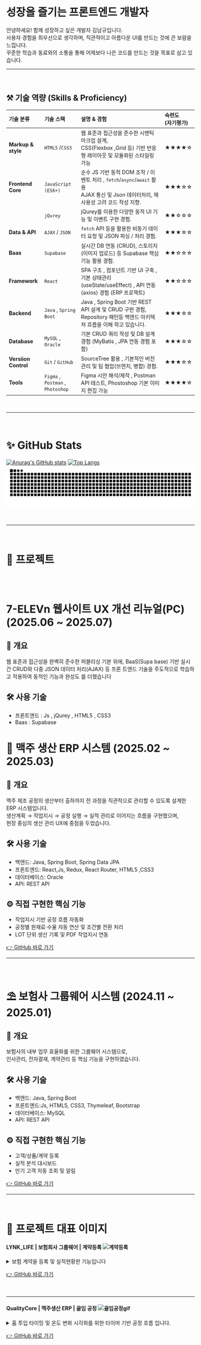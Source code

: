 # 성장을 즐기는 프론트엔드 개발자
안녕하세요! 함께 성장하고 싶은 개발자 김남규입니다. <br>
사용자 경험을 최우선으로 생각하며, 직관적이고 아름다운 UI를 만드는 것에 큰 보람을 느낍니다. <br>
꾸준한 학습과 동료와의 소통을 통해 어제보다 나은 코드를 만드는 것을 목표로 삼고 있습니다. 

<hr><br>

## ⚒️ 기술 역량 (Skills & Proficiency)

|기술 분류 | 기술 스택| 설명 & 경험| 숙련도 <br>(자기평가)|
| :-----------------------------| :-------------------| :-------------------------------------------------------------| :----------------|
|**Markup & style** | `HTML5` /`CSS3`   |  웹 표준과 접근성을 준수한 시멘틱 마크업 설계, <br> CSS(Flexbox ,Grid 등) 기반 반응형 레이아웃 및 모듈화된 스타일링 가능 |  ★★★★☆ |
|**Frontend Core**| `JavaScript (ES6+)` |  순수 JS 기반 동적 DOM 조작 / 이벤트 처리 , `fetch`/`async`/`await` 활용 <br> AJAX 통신 및 Json 데이터처리, 재사용성 고려 코드 작성 지향. |  ★★★☆☆ |
|                 | `jQurey` | jQurey를 이용한 다양한 동적 UI 기능 및 이벤트 구현 경험. | ★★☆☆☆ |
|**Data & API**| `AJAX` / `JSON` | `fetch` API 등을 활용한 비동기 데이터 요청 및 JSON 파싱 / 처리 경험. |★★★☆☆ |
|**Baas**| `Supabase` | 실시간 DB 연동 (CRUD), 스토리지 (이미지 업로드) 등 Supabase 핵심 기능 활용 경험. |★★☆☆☆ |
|**Framework**|`React` | SPA 구조 , 컴포넌트 기반 UI 구축 ,기본 상태관리 (useState/useEffect) , API 연동(axios) 경험 (ERP 프로젝트) |★★☆☆☆|
|**Backend**| `Java` , `Spring Boot`| Java , Spring Boot 기반 REST API 설계 및 CRUD 구현 경험, Repository 패턴등 백엔드 아키텍처 흐름을 이해 하고 있습니다. |★★★☆☆|
|**Database**| `MySQL` , `Oracle` | 기본 CRUD 쿼리 작성 및 DB 설계 경험 (MyBatis , JPA 연동 경험 포함) |★★★☆☆| 
|**Versiion Control**| `Git` / `GitHub` | SourceTree 활용 , 기본적인 버전 관리 및 팀 협업(브렌치, 병합) 경험. |★★★☆☆|
|**Tools**| `Figma` , `Postman` , `Photoshop` | Figma 시안 해석/제작 , Postman API 테스트, Phostoshop 기본 이미지 편집 가능 |★★★★☆|

<br/><hr/><br/>

# ✨ GitHub Stats

[![Anurag's GitHub stats](https://github-readme-stats.vercel.app/api?username=rlaskarb&show_icons=true&theme=radical)](https://github.com/anuraghazra/github-readme-stats)
[![Top Langs](https://github-readme-stats.vercel.app/api/top-langs/?username=rlaskarb&layout=compact&theme=radical)](https://github.com/anuraghazra/github-readme-stats)
![snake animation](https://github.com/rlaskarb/rlaskarb/blob/output/github-contribution-grid-snake.svg) 

<br/><hr/><br/>
# 📂  프로젝트

<br> <br>

# 7-ELEVn 웹사이트 UX 개선 리뉴얼(PC) (2025.06 ~ 2025.07) 
## 📌 개요
웹 표준과 접근성을 완벽히 준수한 퍼블리싱 기본 위에, BaaS(Supa
base) 기반 실시간 CRUD와 다중 JSON 데이터 처리(AJAX) 등 프론
트엔드 기술을 주도적으로 학습하고 적용하여 동적인 기능과 완성도
를 더했습니다

## 🛠 사용 기술
- 프론트엔드 : Js , jQurey , HTML5 , CSS3
- Baas : Supabase 

# 🍺 맥주 생산 ERP 시스템 (2025.02 ~ 2025.03)
## 📌 개요
맥주 제조 공정의 생산부터 출하까지 전 과정을 직관적으로 관리할 수 있도록 설계한 ERP 시스템입니다.  
생산계획 → 작업지시 → 공정 실행 → 실적 관리로 이어지는 흐름을 구현했으며,  
현장 중심의 생산 관리 UX에 중점을 두었습니다.

## 🛠 사용 기술
- 백엔드: Java, Spring Boot, Spring Data JPA
- 프론트엔드: React,Js, Redux, React Router, HTML5 ,CSS3
- 데이터베이스: Oracle
- API: REST API

## ⚙️ 직접 구현한 핵심 기능
- 작업지시 기반 공정 흐름 자동화  
- 공정별 원재료·수율 자동 연산 및 조건별 전환 처리  
- LOT 단위 생산 기록 및 PDF 작업지시 연동

[👉 GitHub 바로 가기 ](https://github.com/rlaskarb/QualityCore)  

<hr/> <br/>


# ⛱️ 보험사 그룹웨어 시스템 (2024.11 ~ 2025.01)

## 📌 개요
보험사의 내부 업무 효율화를 위한 그룹웨어 시스템으로,  
인사관리, 전자결재, 계약관리 등 핵심 기능을 구현하였습니다.

## 🛠 사용 기술
- 백엔드: Java, Spring Boot
- 프론트엔드:Js, HTML5, CSS3, Thymeleaf, Bootstrap
- 데이터베이스: MySQL
- API: REST API

## ⚙️ 직접 구현한 핵심 기능
- 고객/상품/계약 등록
- 실적 분석 대시보드
- 만기 고객 자동 조회 및 알림
  
[👉 GitHub 바로 가기](https://github.com/rlaskarb/LYNK_LIFE)

<hr/> <br/>

##

# 📸 프로젝트 대표 이미지


#### LYNK_LIFE | 보험회사 그룹웨어 | 계약등록 ![계약등록](https://github.com/user-attachments/assets/c66060b3-a93c-47b9-8061-1d6b2e305aa6)
<details>
<summary>보험 계약을 등록 및 실적현황판 기능입니다</summary>

  <br/>
  
📄 보험 계약을 등록하는 기능입니다.  
사전에 등록된 **상품 정보, 고객 정보, 설계사 정보**를 불러와  
작업자가 직접 입력하는 실수를 최소화하고,  
등록된 계약은 **홈 화면 실적 현황판에 실시간으로 반영**되어  
**계약 금액과 계약 건수**를 바로 확인할 수 있습니다.

</details>

[👉 GitHub 바로 가기](https://github.com/rlaskarb/LYNK_LIFE)

<br/><hr/>

#### QualityCore | 맥주생산 ERP | 끓임 공정 ![끓임공정gif](https://github.com/user-attachments/assets/cb385815-b42e-4291-8ce5-40462a2a9556)
<details>
<summary>홉 투입 타이밍 및 온도 변화 시각화를 위한 타이머 기반 공정 흐름 입니다.</summary>

  <br/> 

🔥 끓임공정은 여과된 맥즙에 홉을 투입한 후, 고온에서 끓이는 단계입니다.

공정은 설정된 온도에 도달하면 모달창이 표시되며, 사용자가 확인하면 끓임공정이 시작됩니다.<br/>
온도 변화는 타이머 기반 구조로 설계되어, 끓임 설비의 온도 변화를 실시간으로 시각화할 수 있도록 구성했습니다.<br/>

초기 워트량은 **여과공정에서 최종 회수된 워트량을 기준** 으로 자동 설정되며,<br/>
홉 투입 정보는 **작업지시서에 등록된 자재 정보를 기반** 으로 자동 불러옵니다.<br/>
첫 번째와 두 번째 홉의 투입량이 자동으로 입력되어, 작업자는 이를  확인할 수 있습니다.<br/>

끓임 종료 시, **끓임 손실량(초기 워트량의 5%)이 자동 계산되어 표시되며** ,<br/>
최종 끓임 후 워트량은 초기 워트량 - 끓임 손실량으로 실시간 산출되어 업데이트됩니다.<br/>

이 과정을 통해 작업자는 홉 투입 시점과 수율 변화 상황을 직관적으로 파악할 수 있습니다.

</details>

[👉 GitHub 바로 가기 ](https://github.com/rlaskarb/QualityCore)  

<br/>


